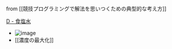 
from [[競技プログラミングで解法を思いつくための典型的な考え方]]

[D - 食塩水](https://atcoder.jp/contests/abc034/tasks/abc034_d)
- ![image](https://gyazo.com/8af14c780a180f9c25fe5d8a2987c255/thumb/1000)
- [[濃度の最大化]]
